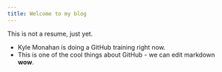 ```yaml
---
title: Welcome to my blog
---
```


This is not a resume, just yet. 

* Kyle Monahan is doing a GitHub training right now.
* This is one of the cool things about GitHub - we can edit markdown **wow**. 
